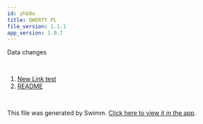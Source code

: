 ```yaml
---
id: yhb8o
title: QWERTY PL
file_version: 1.1.1
app_version: 1.0.7
---
```


<!-- Intro - Do not remove this comment -->
Data changes

<br/>

<!-- Steps - Do not remove this comment -->
1. [New Link test](new-link-test.rywtm.sw.md)
2. [README](readme.245f3.sw.md)


<br/>

This file was generated by Swimm. [Click here to view it in the app](http://localhost:5001/repos/ls4DA2fLasmQuEbT4ipw/playlists/yhb8o).
